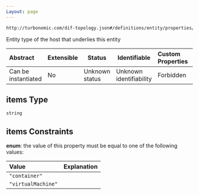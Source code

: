 ```yaml
---
Layout: page
---
```

```txt
http://turbonomic.com/dif-topology.json#/definitions/entity/properties/hostedOn/properties/hostType/items
```

Entity type of the host that underlies this entity


| Abstract            | Extensible | Status         | Identifiable            | Custom Properties | Additional Properties | Access Restrictions | Defined In                                                                                   |
| :------------------ | ---------- | -------------- | ----------------------- | :---------------- | --------------------- | ------------------- | -------------------------------------------------------------------------------------------- |
| Can be instantiated | No         | Unknown status | Unknown identifiability | Forbidden         | Allowed               | none                | [dif-total-schema.schema.json\*](../out/dif-total-schema.schema.json "open original schema") |

## items Type

`string`

## items Constraints

**enum**: the value of this property must be equal to one of the following values:

| Value              | Explanation |
| :----------------- | ----------- |
| `"container"`      |             |
| `"virtualMachine"` |             |
